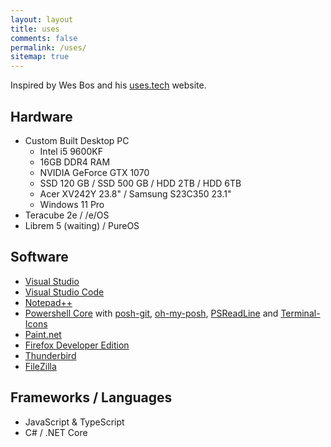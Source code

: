 ```yaml
---
layout: layout
title: uses
comments: false
permalink: /uses/
sitemap: true
---
```


Inspired by Wes Bos and his [uses.tech](https://uses.tech/) website.

## Hardware

* Custom Built Desktop PC
    - Intel i5 9600KF
    - 16GB DDR4 RAM
    - NVIDIA GeForce GTX 1070
    - SSD 120 GB / SSD 500 GB / HDD 2TB / HDD 6TB
    - Acer XV242Y 23.8" / Samsung S23C350 23.1"
    - Windows 11 Pro
* Teracube 2e / /e/OS
* Librem 5 (waiting) / PureOS

## Software

* [Visual Studio](https://visualstudio.microsoft.com/vs/)
* [Visual Studio Code](https://code.visualstudio.com/)
* [Notepad++](https://notepad-plus-plus.org/)
* [Powershell Core](https://github.com/powershell/powershell) with [posh-git](https://github.com/dahlbyk/posh-git), [oh-my-posh](https://ohmyposh.dev/), [PSReadLine](https://github.com/PowerShell/PSReadLine) and [Terminal-Icons](https://github.com/devblackops/Terminal-Icons)
* [Paint.net](https://www.getpaint.net/)
* [Firefox Developer Edition](https://www.mozilla.org/fr/firefox/developer/)
* [Thunderbird](https://www.thunderbird.net/)
* [FileZilla](https://filezilla-project.org/)

## Frameworks / Languages

- JavaScript & TypeScript
- C# / .NET Core